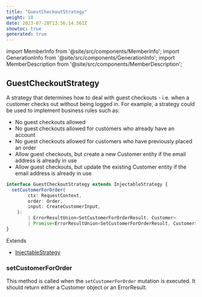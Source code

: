 ```yaml
---
title: "GuestCheckoutStrategy"
weight: 10
date: 2023-07-20T13:56:14.561Z
showtoc: true
generated: true
---
```

<!-- This file was generated from the Vendure source. Do not modify. Instead, re-run the "docs:build" script -->
import MemberInfo from '@site/src/components/MemberInfo';
import GenerationInfo from '@site/src/components/GenerationInfo';
import MemberDescription from '@site/src/components/MemberDescription';


## GuestCheckoutStrategy

<GenerationInfo sourceFile="packages/core/src/config/order/guest-checkout-strategy.ts" sourceLine="25" packageName="@vendure/core" since="2.0.0" />

A strategy that determines how to deal with guest checkouts - i.e. when a customer
checks out without being logged in. For example, a strategy could be used to implement
business rules such as:

- No guest checkouts allowed
- No guest checkouts allowed for customers who already have an account
- No guest checkouts allowed for customers who have previously placed an order
- Allow guest checkouts, but create a new Customer entity if the email address
  is already in use
- Allow guest checkouts, but update the existing Customer entity if the email address
  is already in use

```ts title="Signature"
interface GuestCheckoutStrategy extends InjectableStrategy {
  setCustomerForOrder(
        ctx: RequestContext,
        order: Order,
        input: CreateCustomerInput,
    ):
        | ErrorResultUnion<SetCustomerForOrderResult, Customer>
        | Promise<ErrorResultUnion<SetCustomerForOrderResult, Customer>>;
}
```
Extends

 * <a href='/typescript-api/common/injectable-strategy#injectablestrategy'>InjectableStrategy</a>



### setCustomerForOrder

<MemberInfo kind="method" type="(ctx: <a href='/typescript-api/request/request-context#requestcontext'>RequestContext</a>, order: <a href='/typescript-api/entities/order#order'>Order</a>, input: CreateCustomerInput) => | ErrorResultUnion&#60;SetCustomerForOrderResult, <a href='/typescript-api/entities/customer#customer'>Customer</a>&#62;         | Promise&#60;ErrorResultUnion&#60;SetCustomerForOrderResult, <a href='/typescript-api/entities/customer#customer'>Customer</a>&#62;&#62;"   />

This method is called when the `setCustomerForOrder` mutation is executed.
It should return either a Customer object or an ErrorResult.
